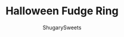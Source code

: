 ---
layout: ../../layouts/MarkdownPostLayout.astro
title: Halloween Fudge Ring
author: ShugarySweets
pubDate: 2019-01-15
description: "Super simple, yet impressive looking Halloween Fudge Ring. Made with milk chocolate morsels, butterscotch morsels, Oreos, candy corn and White Chocolate Candy Corn m&ms. You can change it up using any candy on hand! Great use for those leftover Halloween candies."
image_url: https://www.shugarysweets.com/wp-content/uploads/2013/10/halloween-fudge-ring-2-1.jpg
tags: ["Candy","American"]
calories: 103
protein: 1
carbohydrates: 17
fats: 3
fiber: 0
ingredients: ["12 ounce milk chocolate morsels","1 cup butterscotch morsels","1 can (14 ounce) sweetened condensed milk","5 Oreo cookies, crushed","1 cup candy corn","1/2 cup White Chocolate Candy Corn m&m candies"]
serves: 48
time: "3 hours 17 minutes"
prepTime: "15 minutes"
instructions: ["Prepare your pan by lining a springform pan with foil. Wrap foil around your empty sweetened condensed milk can too. Using a tablespoon of softened butter, grease the foil. Set pans aside.","In a small saucepan, heat milk chocolate, butterscotch and sweetened condensed milk over medium heat until all the morsels are melted. Stir constantly until smooth. Remove from heat.","Fold in crushed cookies and candy corn. Pour into prepared pan. Sprinkle immediately with m&m's. Cover with foil and chill until firm, about 3 hours.","To unmold, loosen latch on springform pan. Remove entire piece of foil. Remove can from center. Cut fudge into slices or bites. Store in refrigerator in a covered container for up to two weeks. ENJOY."]
nutrition: ["103 calories","17 grams carbohydrates","3 milligrams cholesterol","3 grams fat","0 grams fiber","1 grams protein","2 grams saturated fat","33 milligrams sodium","16 grams sugar","0 grams trans fat","1 grams unsaturated fat"]
---